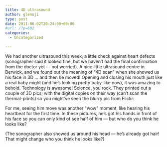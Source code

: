 ```yaml
---
title: 4D ultrasound
author: glennji
type: post
date: 2011-06-02T20:24:00+00:00
#url: /?p=602
categories:
  - Uncategorized

---
```

We had another ultrasound this week, a little check against heart defects (sonographer said it looked fine, but we haven&#8217;t had the final confirmation from the doctor yet &#8212; not worried). A nice little ultrasound centre in Berwick, and we found out the meaning of "4D scan" when she showed us his face in 3D &#8230; and then he moved! Opening and closing his mouth just like a real baby might (and he&#8217;s looking pretty baby-like now), it was amazing to behold. Technology is awesome! Science, you rock. They printed out a couple of 3D pics, with the digital copies on their way (can&#8217;t scan the thermal-prints) so you might&#8217;ve seen the blurry pic from Flickr:</p> 

For me, seeing him move was another "wow" moment, like hearing his heartbeat for the first time. In these pictures, he&#8217;s got his hands in front of his face so you can only kind of see half of him &#8212; but who do you think he looks like?

(The sonographer also showed us around his head &#8212; he&#8217;s already got hair! That might change who you think he looks like?)

<img src="" width="1" height="1" />
